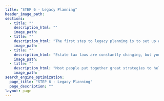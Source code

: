 ```yaml
---
title: "STEP 6 - Legacy Planning"
header_image_path:
sections:
  - title: ""
    description_html: ""
    image_path:
  - title: ""
    description_html: "The first step to legacy planning is to set up a will, trusts and health care proxies.  This will help ensure your money goes exactly where you want it after you pass.  You can also identify who will manage the money for any minors, who will take care of any minors and how much control you want over the funds for people or organizations on the receiving end."
    image_path:    
  - title: ""
    description_html: "Estate tax laws are constantly changing, but your estate should be evaluated on a regular basis to ensure their is a plan in place to reduce or eliminate estate taxes if you have significant assets.  The earlier you start the more strategies will be available."
    image_path:
  - title: ""
    description_html: "Most people put together great strategies to help family members and charitable causes after they pass away.  To maximize your happiness we should look at potentially addressing these causes while you are alive so you can see the fruits of your labor.  It is important to take care of yourself first, but once that is done you may be able to spend some of your legacy planning and enjoy it while you are alive."
    image_path:    
search_engine_optimization:
  page_title: "STEP 6 - Legacy Planning"
  page_description: ""
layout: page
---
```

